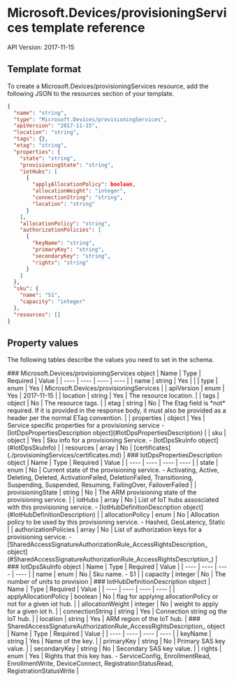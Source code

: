 # Microsoft.Devices/provisioningServices template reference
API Version: 2017-11-15
## Template format

To create a Microsoft.Devices/provisioningServices resource, add the following JSON to the resources section of your template.

```json
{
  "name": "string",
  "type": "Microsoft.Devices/provisioningServices",
  "apiVersion": "2017-11-15",
  "location": "string",
  "tags": {},
  "etag": "string",
  "properties": {
    "state": "string",
    "provisioningState": "string",
    "iotHubs": [
      {
        "applyAllocationPolicy": boolean,
        "allocationWeight": "integer",
        "connectionString": "string",
        "location": "string"
      }
    ],
    "allocationPolicy": "string",
    "authorizationPolicies": [
      {
        "keyName": "string",
        "primaryKey": "string",
        "secondaryKey": "string",
        "rights": "string"
      }
    ]
  },
  "sku": {
    "name": "S1",
    "capacity": "integer"
  },
  "resources": []
}
```
## Property values

The following tables describe the values you need to set in the schema.

<a id="Microsoft.Devices/provisioningServices" />
### Microsoft.Devices/provisioningServices object
|  Name | Type | Required | Value |
|  ---- | ---- | ---- | ---- |
|  name | string | Yes |  |
|  type | enum | Yes | Microsoft.Devices/provisioningServices |
|  apiVersion | enum | Yes | 2017-11-15 |
|  location | string | Yes | The resource location. |
|  tags | object | No | The resource tags. |
|  etag | string | No | The Etag field is *not* required. If it is provided in the response body, it must also be provided as a header per the normal ETag convention. |
|  properties | object | Yes | Service specific properties for a provisioning service - [IotDpsPropertiesDescription object](#IotDpsPropertiesDescription) |
|  sku | object | Yes | Sku info for a provisioning Service. - [IotDpsSkuInfo object](#IotDpsSkuInfo) |
|  resources | array | No | [certificates](./provisioningServices/certificates.md) |


<a id="IotDpsPropertiesDescription" />
### IotDpsPropertiesDescription object
|  Name | Type | Required | Value |
|  ---- | ---- | ---- | ---- |
|  state | enum | No | Current state of the provisioning service. - Activating, Active, Deleting, Deleted, ActivationFailed, DeletionFailed, Transitioning, Suspending, Suspended, Resuming, FailingOver, FailoverFailed |
|  provisioningState | string | No | The ARM provisioning state of the provisioning service. |
|  iotHubs | array | No | List of IoT hubs assosciated with this provisioning service. - [IotHubDefinitionDescription object](#IotHubDefinitionDescription) |
|  allocationPolicy | enum | No | Allocation policy to be used by this provisioning service. - Hashed, GeoLatency, Static |
|  authorizationPolicies | array | No | List of authorization keys for a provisioning service. - [SharedAccessSignatureAuthorizationRule_AccessRightsDescription_ object](#SharedAccessSignatureAuthorizationRule_AccessRightsDescription_) |


<a id="IotDpsSkuInfo" />
### IotDpsSkuInfo object
|  Name | Type | Required | Value |
|  ---- | ---- | ---- | ---- |
|  name | enum | No | Sku name. - S1 |
|  capacity | integer | No | The number of units to provision |


<a id="IotHubDefinitionDescription" />
### IotHubDefinitionDescription object
|  Name | Type | Required | Value |
|  ---- | ---- | ---- | ---- |
|  applyAllocationPolicy | boolean | No | flag for applying allocationPolicy or not for a given iot hub. |
|  allocationWeight | integer | No | weight to apply for a given iot h. |
|  connectionString | string | Yes | Connection string og the IoT hub. |
|  location | string | Yes | ARM region of the IoT hub. |


<a id="SharedAccessSignatureAuthorizationRule_AccessRightsDescription_" />
### SharedAccessSignatureAuthorizationRule_AccessRightsDescription_ object
|  Name | Type | Required | Value |
|  ---- | ---- | ---- | ---- |
|  keyName | string | Yes | Name of the key. |
|  primaryKey | string | No | Primary SAS key value. |
|  secondaryKey | string | No | Secondary SAS key value. |
|  rights | enum | Yes | Rights that this key has. - ServiceConfig, EnrollmentRead, EnrollmentWrite, DeviceConnect, RegistrationStatusRead, RegistrationStatusWrite |

